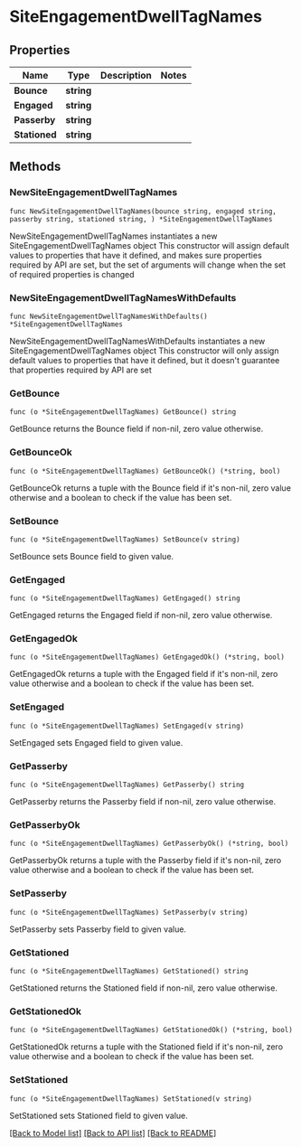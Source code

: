 # SiteEngagementDwellTagNames

## Properties

Name | Type | Description | Notes
------------ | ------------- | ------------- | -------------
**Bounce** | **string** |  | 
**Engaged** | **string** |  | 
**Passerby** | **string** |  | 
**Stationed** | **string** |  | 

## Methods

### NewSiteEngagementDwellTagNames

`func NewSiteEngagementDwellTagNames(bounce string, engaged string, passerby string, stationed string, ) *SiteEngagementDwellTagNames`

NewSiteEngagementDwellTagNames instantiates a new SiteEngagementDwellTagNames object
This constructor will assign default values to properties that have it defined,
and makes sure properties required by API are set, but the set of arguments
will change when the set of required properties is changed

### NewSiteEngagementDwellTagNamesWithDefaults

`func NewSiteEngagementDwellTagNamesWithDefaults() *SiteEngagementDwellTagNames`

NewSiteEngagementDwellTagNamesWithDefaults instantiates a new SiteEngagementDwellTagNames object
This constructor will only assign default values to properties that have it defined,
but it doesn't guarantee that properties required by API are set

### GetBounce

`func (o *SiteEngagementDwellTagNames) GetBounce() string`

GetBounce returns the Bounce field if non-nil, zero value otherwise.

### GetBounceOk

`func (o *SiteEngagementDwellTagNames) GetBounceOk() (*string, bool)`

GetBounceOk returns a tuple with the Bounce field if it's non-nil, zero value otherwise
and a boolean to check if the value has been set.

### SetBounce

`func (o *SiteEngagementDwellTagNames) SetBounce(v string)`

SetBounce sets Bounce field to given value.


### GetEngaged

`func (o *SiteEngagementDwellTagNames) GetEngaged() string`

GetEngaged returns the Engaged field if non-nil, zero value otherwise.

### GetEngagedOk

`func (o *SiteEngagementDwellTagNames) GetEngagedOk() (*string, bool)`

GetEngagedOk returns a tuple with the Engaged field if it's non-nil, zero value otherwise
and a boolean to check if the value has been set.

### SetEngaged

`func (o *SiteEngagementDwellTagNames) SetEngaged(v string)`

SetEngaged sets Engaged field to given value.


### GetPasserby

`func (o *SiteEngagementDwellTagNames) GetPasserby() string`

GetPasserby returns the Passerby field if non-nil, zero value otherwise.

### GetPasserbyOk

`func (o *SiteEngagementDwellTagNames) GetPasserbyOk() (*string, bool)`

GetPasserbyOk returns a tuple with the Passerby field if it's non-nil, zero value otherwise
and a boolean to check if the value has been set.

### SetPasserby

`func (o *SiteEngagementDwellTagNames) SetPasserby(v string)`

SetPasserby sets Passerby field to given value.


### GetStationed

`func (o *SiteEngagementDwellTagNames) GetStationed() string`

GetStationed returns the Stationed field if non-nil, zero value otherwise.

### GetStationedOk

`func (o *SiteEngagementDwellTagNames) GetStationedOk() (*string, bool)`

GetStationedOk returns a tuple with the Stationed field if it's non-nil, zero value otherwise
and a boolean to check if the value has been set.

### SetStationed

`func (o *SiteEngagementDwellTagNames) SetStationed(v string)`

SetStationed sets Stationed field to given value.



[[Back to Model list]](../README.md#documentation-for-models) [[Back to API list]](../README.md#documentation-for-api-endpoints) [[Back to README]](../README.md)


